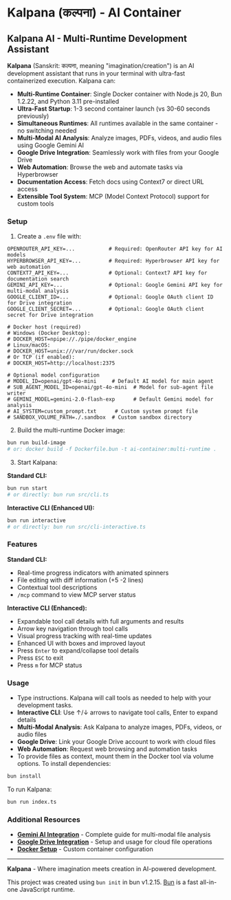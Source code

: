 # Kalpana (कल्पना) - AI Container

## Kalpana AI - Multi-Runtime Development Assistant

**Kalpana** (Sanskrit: कल्पना, meaning "imagination/creation") is an AI development assistant that runs in your terminal with ultra-fast containerized execution. Kalpana can:

- **Multi-Runtime Container**: Single Docker container with Node.js 20, Bun 1.2.22, and Python 3.11 pre-installed
- **Ultra-Fast Startup**: 1-3 second container launch (vs 30-60 seconds previously)
- **Simultaneous Runtimes**: All runtimes available in the same container - no switching needed
- **Multi-Modal AI Analysis**: Analyze images, PDFs, videos, and audio files using Google Gemini AI
- **Google Drive Integration**: Seamlessly work with files from your Google Drive
- **Web Automation**: Browse the web and automate tasks via Hyperbrowser
- **Documentation Access**: Fetch docs using Context7 or direct URL access
- **Extensible Tool System**: MCP (Model Context Protocol) support for custom tools

### Setup

1. Create a `.env` file with:

```
OPENROUTER_API_KEY=...           # Required: OpenRouter API key for AI models
HYPERBROWSER_API_KEY=...         # Required: Hyperbrowser API key for web automation
CONTEXT7_API_KEY=...             # Optional: Context7 API key for documentation search
GEMINI_API_KEY=...               # Optional: Google Gemini API key for multi-modal analysis
GOOGLE_CLIENT_ID=...             # Optional: Google OAuth client ID for Drive integration
GOOGLE_CLIENT_SECRET=...         # Optional: Google OAuth client secret for Drive integration

# Docker host (required)
# Windows (Docker Desktop):
# DOCKER_HOST=npipe://./pipe/docker_engine
# Linux/macOS:
# DOCKER_HOST=unix:///var/run/docker.sock
# Or TCP (if enabled):
# DOCKER_HOST=http://localhost:2375

# Optional model configuration
# MODEL_ID=openai/gpt-4o-mini     # Default AI model for main agent
# SUB_AGENT_MODEL_ID=openai/gpt-4o-mini  # Model for sub-agent file writer
# GEMINI_MODEL=gemini-2.0-flash-exp      # Default Gemini model for analysis
# AI_SYSTEM=custom_prompt.txt      # Custom system prompt file
# SANDBOX_VOLUME_PATH=./.sandbox  # Custom sandbox directory
```

2. Build the multi-runtime Docker image:

```bash
bun run build-image
# or: docker build -f Dockerfile.bun -t ai-container:multi-runtime .
```

3. Start Kalpana:

**Standard CLI:**

```bash
bun run start
# or directly: bun run src/cli.ts
```

**Interactive CLI (Enhanced UI):**

```bash
bun run interactive
# or directly: bun run src/cli-interactive.ts
```

### Features

**Standard CLI:**

- Real-time progress indicators with animated spinners
- File editing with diff information (+5 -2 lines)
- Contextual tool descriptions
- `/mcp` command to view MCP server status

**Interactive CLI (Enhanced):**

- Expandable tool call details with full arguments and results
- Arrow key navigation through tool calls
- Visual progress tracking with real-time updates
- Enhanced UI with boxes and improved layout
- Press `Enter` to expand/collapse tool details
- Press `ESC` to exit
- Press `m` for MCP status

### Usage

- Type instructions. Kalpana will call tools as needed to help with your development tasks.
- **Interactive CLI**: Use ↑/↓ arrows to navigate tool calls, Enter to expand details
- **Multi-Modal Analysis**: Ask Kalpana to analyze images, PDFs, videos, or audio files
- **Google Drive**: Link your Google Drive account to work with cloud files
- **Web Automation**: Request web browsing and automation tasks
- To provide files as context, mount them in the Docker tool via volume options.
  To install dependencies:

```bash
bun install
```

To run Kalpana:

```bash
bun run index.ts
```

### Additional Resources

- **[Gemini AI Integration](./README-Gemini.md)** - Complete guide for multi-modal file analysis
- **[Google Drive Integration](./README-GoogleDrive.md)** - Setup and usage for cloud file operations
- **[Docker Setup](./README-Docker.md)** - Custom container configuration

---

**Kalpana** - Where imagination meets creation in AI-powered development.

This project was created using `bun init` in bun v1.2.15. [Bun](https://bun.sh) is a fast all-in-one JavaScript runtime.
